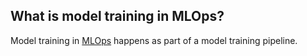 What is model training in MLOps?
--------------------------------

Model training in [MLOps](https://www.hopsworks.ai/dictionary/mlops) happens as part of a model training pipeline.

‍

